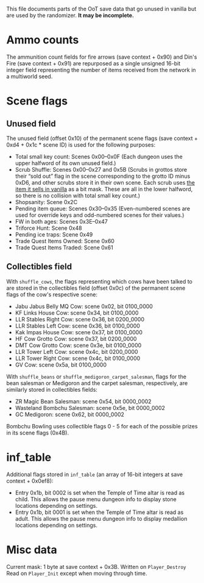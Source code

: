 This file documents parts of the OoT save data that go unused in vanilla but are used by the randomizer. **It may be incomplete.**

# Ammo counts

The ammunition count fields for fire arrows (save context + 0x90) and Din's Fire (save context + 0x91) are repurposed as a single unsigned 16-bit integer field representing the number of items received from the network in a multiworld seed.

# Scene flags

## Unused field

The unused field (offset 0x10) of the permanent scene flags (save context + 0xd4 + 0x1c * scene ID) is used for the following purposes:

* Total small key count: Scenes 0x00–0x0F (Each dungeon uses the upper halfword of its own unused field.)
* Scrub Shuffle: Scenes 0x00–0x27 and 0x5B (Scrubs in grottos store their “sold out” flag in the scene corresponding to the grotto ID minus 0xD6, and other scrubs store it in their own scene. Each scrub uses [the item it sells in vanilla](https://wiki.cloudmodding.com/oot/Actor_List_(Variables)#En_Shopnuts) as a bit mask. These are all in the lower halfword, so there is no collision with total small key count.)
* Shopsanity: Scene 0x2C
* Pending item queue: Scenes 0x30–0x35 (Even-numbered scenes are used for override keys and odd-numbered scenes for their values.)
* FW in both ages: Scenes 0x3E–0x47
* Triforce Hunt: Scene 0x48
* Pending ice traps: Scene 0x49
* Trade Quest Items Owned: Scene 0x60
* Trade Quest Items Traded: Scene 0x61

## Collectibles field

With `shuffle_cows`, the flags representing which cows have been talked to are stored in the collectibles field (offset 0x0c) of the permanent scene flags of the cow's respective scene:

* Jabu Jabus Belly MQ Cow: scene 0x02, bit 0100_0000
* KF Links House Cow: scene 0x34, bit 0100_0000
* LLR Stables Right Cow: scene 0x36, bit 0200_0000
* LLR Stables Left Cow: scene 0x36, bit 0100_0000
* Kak Impas House Cow: scene 0x37, bit 0100_0000
* HF Cow Grotto Cow: scene 0x37, bit 0200_0000
* DMT Cow Grotto Cow: scene 0x3e, bit 0100_0000
* LLR Tower Left Cow: scene 0x4c, bit 0200_0000
* LLR Tower Right Cow: scene 0x4c, bit 0100_0000
* GV Cow: scene 0x5a, bit 0100_0000

With `shuffle_beans` or `shuffle_medigoron_carpet_salesman`, flags for the bean salesman or Medigoron and the carpet salesman, respectively, are similarly stored in collectibles fields:

* ZR Magic Bean Salesman: scene 0x54, bit 0000_0002
* Wasteland Bombchu Salesman: scene 0x5e, bit 0000_0002
* GC Medigoron: scene 0x62, bit 0000_0002

Bombchu Bowling uses collectible flags 0 - 5 for each of the possible prizes in its scene flags (0x4B).

# inf_table

Additional flags stored in `inf_table` (an array of 16-bit integers at save context + 0x0ef8):

* Entry 0x1b, bit 0002 is set when the Temple of Time altar is read as child. This allows the pause menu dungeon info to display stone locations depending on settings.
* Entry 0x1b, bit 0001 is set when the Temple of Time altar is read as adult. This allows the pause menu dungeon info to display medallion locations depending on settings.

# Misc data

Current mask: 1 byte at save context + 0x3B. Written on `Player_Destroy` Read on `Player_Init` except when moving through time.
